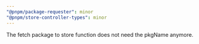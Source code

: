 ```yaml
---
"@pnpm/package-requester": minor
"@pnpm/store-controller-types": minor
---
```


The fetch package to store function does not need the pkgName anymore.
